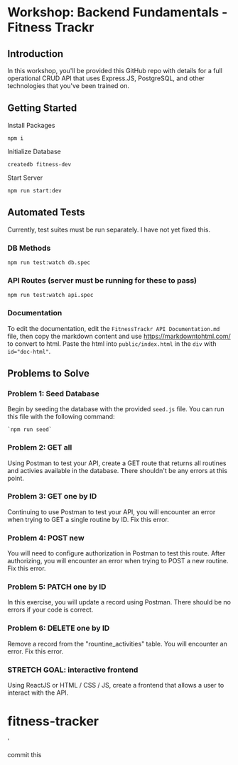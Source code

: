 # Workshop: Backend Fundamentals - Fitness Trackr

## Introduction

In this workshop, you'll be provided this GitHub repo with details for a full operational CRUD API that uses Express.JS, PostgreSQL, and other technologies that you've been trained on.

## Getting Started

Install Packages

    npm i

Initialize Database

    createdb fitness-dev

Start Server

    npm run start:dev

## Automated Tests

Currently, test suites must be run separately. I have not yet fixed this.

### DB Methods

    npm run test:watch db.spec

### API Routes (server must be running for these to pass)

    npm run test:watch api.spec

### Documentation

To edit the documentation, edit the `FitnessTrackr API Documentation.md` file, then copy the markdown content and use https://markdowntohtml.com/ to convert to html. Paste the html into `public/index.html` in the `div` with `id="doc-html"`.

## Problems to Solve

### Problem 1: Seed Database

Begin by seeding the database with the provided `seed.js` file. You can run this file with the following command:

    `npm run seed`

### Problem 2: GET all

Using Postman to test your API, create a GET route that returns all routines and activies available in the database. There shouldn't be any errors at this point.

### Problem 3: GET one by ID

Continuing to use Postman to test your API, you will encounter an error when trying to GET a single routine by ID. Fix this error.

### Problem 4: POST new

You will need to configure authorization in Postman to test this route. After authorizing, you will encounter an error when trying to POST a new routine. Fix this error.

### Problem 5: PATCH one by ID

In this exercise, you will update a record using Postman. There should be no errors if your code is correct.

### Problem 6: DELETE one by ID

Remove a record from the "rountine_activities" table. You will encounter an error. Fix this error.

### STRETCH GOAL: interactive frontend

Using ReactJS or HTML / CSS / JS, create a frontend that allows a user to interact with the API.

# fitness-tracker
'


commit this